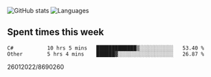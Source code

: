 ![GitHub stats](https://github-readme-stats.vercel.app/api?username=emipa606&theme=github_dark&show_icons=true) 
![Languages](https://github-readme-stats.vercel.app/api/top-langs/?username=emipa606&theme=github_dark&layout=compact)

## Spent times this week
<!--START_SECTION:waka-->

```text
C#           10 hrs 5 mins   █████████████▒░░░░░░░░░░░   53.40 %
Other        5 hrs 4 mins    ██████▓░░░░░░░░░░░░░░░░░░   26.87 %
```

<!--END_SECTION:waka-->


26012022/8690260

